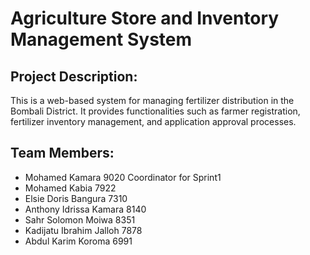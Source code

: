 
# Agriculture Store and Inventory Management System

## Project Description:
This is a web-based system for managing fertilizer distribution in the Bombali District. It provides functionalities such as farmer registration, fertilizer inventory management, and application approval processes.

## Team Members:
- Mohamed Kamara 9020  Coordinator for Sprint1
- Mohamed Kabia 7922
- Elsie Doris Bangura 7310
- Anthony Idrissa Kamara 8140
- Sahr Solomon Moiwa 8351
- Kadijatu Ibrahim Jalloh 7878
- Abdul Karim Koroma 6991




